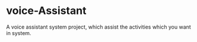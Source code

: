 # voice-Assistant
A voice assistant system project, which assist the activities which you want in system.
